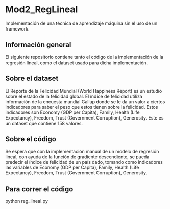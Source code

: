 # Mod2_RegLineal
Implementación de una técnica de aprendizaje máquina sin el uso de un framework.

## Información general
El siguiente repositorio contiene tanto el código de la implementación de la regresión líneal, como el dataset usado para dicha implementación.

## Sobre el dataset
El Reporte de la Felicidad Mundial (World Happiness Report) es un estudio sobre el estado de la felicidad global. El índice de felicidad utiliza información de la encuesta mundial Gallup donde se le da un valor a ciertos indicadores para saber el peso que estos tienen sobre la felicidad. Estos indicadores son Economy (GDP per Capita), Family, Health (Life Expectancy), Freedom, Trust (Government Corruption), Generosity.
Este es un dataset que contiene 158 valores.

## Sobre el código
Se espera que con la implementación manual de un modelo de regresión lineal, con ayuda de la función de gradiente descendiente, se pueda predecir el índice de felicidad de un país dado, tomando como indicadores las variables de Economy (GDP per Capita), Family, Health (Life Expectancy), Freedom, Trust (Government Corruption), Generosity.

## Para correr el código
python reg_lineal.py
